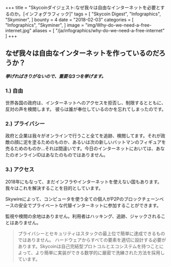 +++
title = "Skycoinダイジェスト:なぜ我々は自由なインターネットを必要とするのか。[インフォグラフィック]"
tags = [
    "Skycoin Digest",
    "Infographics",
    "Skyminer",
]
bounty = 4
date = "2018-02-03"
categories = [
    "Infographics",
    "Skyminer",
]
image = "img/Why-do-we-need-a-free-internet.jpg"
aliases = [
	"/ja/infographics/why-do-we-need-a-free-internet"
]
+++

## なぜ我々は自由なインターネットを作っているのだろうか？

**_挙げればきりがないので、重要な3つを挙げます。_**

### 1.) 自由

世界各国の政府は、インターネットへのアクセスを拒否し、制限するとともに、反対の声を検閲します。
彼らは誰が奉仕しているのかを忘れてしまったのです。

### 2.) プライバシー

政府と企業は我々がオンラインで行うこと全てを追跡、検閲してます。それが政敵の顔に泥を塗るためのものか、あるいは次の新しいバットマンのフィギュアを売るためのものか...それは間違いです。今日のインターネットにおいては、あなたのオンラインIDはあなたのものではありません。
### 3.) アクセス

2018年にもなって、まだインフラやインターネットを使えない国もあります。我々はこれを解決することを目的としています。

Skywireによって、コンピュータを使う全ての個人がP2Pのブロックチェーンベースの安全でプライベートな代替インターネットに参加することができます。

監視や検閲の余地はありません。利用者はハッキング、追跡、ジャックされることはありません。

> プライバシーとセキュリティはスタックの最上位で簡単に達成できるものではありません。
ハードウェアからすべての要素を適切に設計する必要があります。Skycoinは自己完結型プロトコルとエコシステムを持つことによって、より簡単に実装ができる数学的に厳密で洗練された方法を採用しています。
